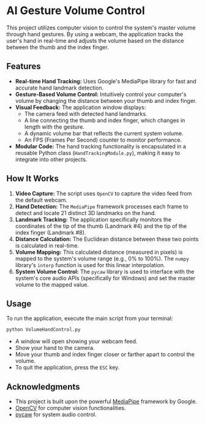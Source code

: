 # AI Gesture Volume Control

This project utilizes computer vision to control the system's master volume through hand gestures. By using a webcam, the application tracks the user's hand in real-time and adjusts the volume based on the distance between the thumb and the index finger.


## Features
- **Real-time Hand Tracking:** Uses Google's MediaPipe library for fast and accurate hand landmark detection.
- **Gesture-Based Volume Control:** Intuitively control your computer's volume by changing the distance between your thumb and index finger.
- **Visual Feedback:** The application window displays:
    - The camera feed with detected hand landmarks.
    - A line connecting the thumb and index finger, which changes in length with the gesture.
    - A dynamic volume bar that reflects the current system volume.
    - An FPS (Frames Per Second) counter to monitor performance.
- **Modular Code:** The hand tracking functionality is encapsulated in a reusable Python class (`HandTrackingModule.py`), making it easy to integrate into other projects.

## How It Works
1.  **Video Capture:** The script uses `OpenCV` to capture the video feed from the default webcam.
2.  **Hand Detection:** The `MediaPipe` framework processes each frame to detect and locate 21 distinct 3D landmarks on the hand.
3.  **Landmark Tracking:** The application specifically monitors the coordinates of the tip of the thumb (Landmark #4) and the tip of the index finger (Landmark #8).
4.  **Distance Calculation:** The Euclidean distance between these two points is calculated in real-time.
5.  **Volume Mapping:** This calculated distance (measured in pixels) is mapped to the system's volume range (e.g., 0% to 100%). The `numpy` library's `interp` function is used for this linear interpolation.
6.  **System Volume Control:** The `pycaw` library is used to interface with the system's core audio APIs (specifically for Windows) and set the master volume to the mapped value.


## Usage
To run the application, execute the main script from your terminal:
```bash
python VolumeHandControl.py
```
- A window will open showing your webcam feed.
- Show your hand to the camera.
- Move your thumb and index finger closer or farther apart to control the volume.
- To quit the application, press the `ESC` key.

## Acknowledgments
- This project is built upon the powerful [MediaPipe](https://google.github.io/mediapipe/) framework by Google.
- [OpenCV](https://opencv.org/) for computer vision functionalities.
- [pycaw](https://github.com/AndreMiras/pycaw) for system audio control.
